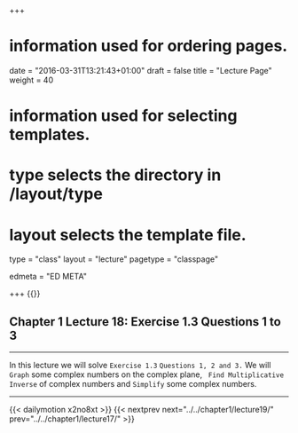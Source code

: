 +++
# information used for ordering pages.
date = "2016-03-31T13:21:43+01:00"
draft = false
title = "Lecture Page"
weight = 40

# information used for selecting templates.
# type selects the directory in /layout/type
# layout selects the template file.

type   = "class"
layout = "lecture"
pagetype = "classpage"





edmeta = "ED META"

+++
{{<credits ori="Maktab.pk" lec="Adil Mahmood" des="Qazi Rashid">}}

## Chapter 1 Lecture 18: Exercise 1.3 Questions 1 to 3
<hr>
<p class="lead">
In this lecture we will solve <code>Exercise 1.3</code> <code>Questions 1, 2 and 3.</code>
We will <code>Graph</code> some complex numbers on the complex plane, <code> Find Multiplicative Inverse</code> of complex numbers and <code>Simplify</code> some complex numbers.
</p>
<hr>
{{< dailymotion x2no8xt >}}
{{< nextprev next="../../chapter1/lecture19/"     prev="../../chapter1/lecture17/"  >}}

